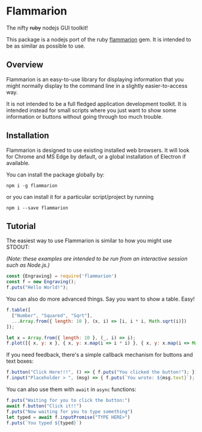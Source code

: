 # Flammarion

The nifty ~~ruby~~ nodejs GUI toolkit!

This package is a nodejs port of the ruby [flammarion](https://github.com/zach-capalbo/flammarion) gem. It is intended to be as similar as possible to use.

## Overview

Flammarion is an easy-to-use library for displaying information that you might normally display to the command line in a slightly easier-to-access way.

It is not intended to be a full fledged application development toolkit. It is intended instead for small scripts where you just want to show some information or buttons without going through too much trouble.

## Installation

Flammarion is designed to use existing installed web browsers. It will look for Chrome and MS Edge by default, or a global installation of Electron if available.

You can install the package globally by:

```
npm i -g flammarion
```

or you can install it for a particular script/project by running

```
npm i --save flammarion
```

## Tutorial

The easiest way to use Flammarion is similar to how you might use STDOUT:

_(Note: these examples are intended to be run from an interactive session such as Node.js.)_

```javascript
const {Engraving} = require('flammarion')
const f = new Engraving();
f.puts("Hello World!");
```

You can also do more advanced things. Say you want to show a table. Easy!

```javascript
f.table([
  ["Number", "Squared", "Sqrt"],
  ...Array.from({ length: 10 }, (x, i) => [i, i * i, Math.sqrt(i)])
]);
```

```javascript
let x = Array.from({ length: 10 }, (_, i) => i);
f.plot([{ x, y: x }, { x, y: x.map(i => i * i) }, { x, y: x.map(i => Math.sqrt(i)) }]);
```

If you need feedback, there's a simple callback mechanism for buttons and text boxes:

```javascript
f.button("Click Here!!!", () => { f.puts("You clicked the button!"); });
f.input("Placeholder > ", (msg) => { f.puts(`You wrote: ${msg.text}`); });
```

You can also use them with `await` in `async` functions:

```javascript
f.puts("Waiting for you to click the button:")
await f.button("Click it!!")
f.puts("Now waiting for you to type something")
let typed = await f.inputPromise("TYPE HERE>")
f.puts(`You typed ${typed}`)
```